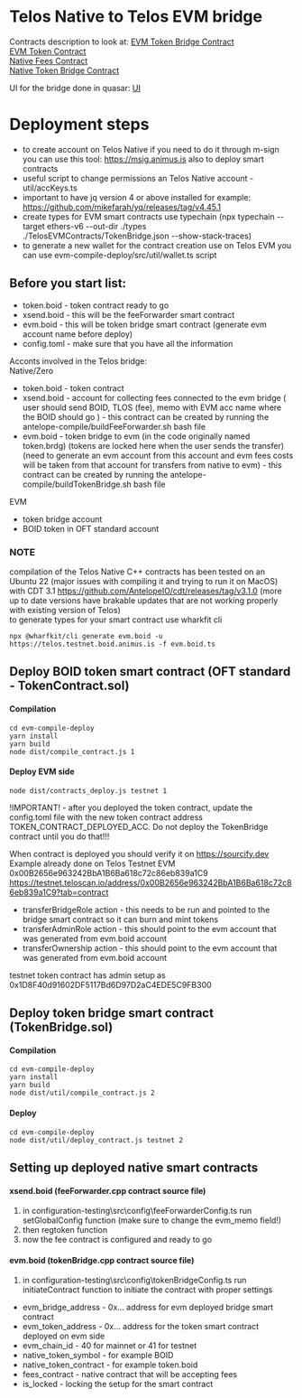 # Telos Native to Telos EVM bridge
Contracts description to look at:
[EVM Token Bridge Contract](EVM-TokenBridgeContract.md)  
[EVM Token Contract](EVM-TokenContract.md)  
[Native Fees Contract](Native-FeesContract.md)  
[Native Token Bridge Contract](Native-TokenBridgeContract.md)

UI for the bridge done in quasar: [UI](https://github.com/animuslabs/boid-bridge-ui)

# Deployment steps
- to create account on Telos Native if you need to do it through m-sign you can use this tool: https://msig.animus.is also to deploy smart contracts
- useful script to change permissions an Telos Native account - util/accKeys.ts
- important to have jq version 4 or above installed for example: https://github.com/mikefarah/yq/releases/tag/v4.45.1
- create types for EVM smart contracts use typechain (npx typechain --target ethers-v6 --out-dir ./types ./TelosEVMContracts/TokenBridge.json --show-stack-traces)
- to generate a new wallet for the contract creation use on Telos EVM you can use evm-compile-deploy/src/util/wallet.ts script

## Before you start list:
- token.boid - token contract ready to go
- xsend.boid - this will be the feeForwarder smart contract
- evm.boid - this will be token bridge smart contract (generate evm account name before deploy)
- config.toml - make sure that you have all the information

Acconts involved in the Telos bridge:  
Native/Zero  
- token.boid - token contract
- xsend.boid - account for collecting fees connected to the evm bridge ( user should send BOID, TLOS (fee), memo with EVM acc name where the BOID should go ) - this contract can be created by running the antelope-compile/buildFeeForwarder.sh bash file
- evm.boid - token bridge to evm (in the code originally named token.brdg) (tokens are locked here when the user sends the transfer) (need to generate an evm account from this account and evm fees costs will be taken from that account for transfers from native to evm) - this contract can be created by running the antelope-compile/buildTokenBridge.sh bash file

EVM
- token bridge account
- BOID token in OFT standard account

### NOTE
compilation of the Telos Native C++ contracts has been tested on an Ubuntu 22 (major issues with compiling it and trying to run it on MacOS) with CDT 3.1 https://github.com/AntelopeIO/cdt/releases/tag/v3.1.0 (more up to date versions have brakable updates that are not working properly with existing version of Telos)  
to generate types for your smart contract use wharkfit cli
```
npx @wharfkit/cli generate evm.boid -u https://telos.testnet.boid.animus.is -f evm.boid.ts
```

## Deploy BOID token smart contract (OFT standard - TokenContract.sol)
#### Compilation
```
cd evm-compile-deploy
yarn install
yarn build
node dist/compile_contract.js 1
```
#### Deploy EVM side
```
node dist/contracts_deploy.js testnet 1
```

!IMPORTANT! - after you deployed the token contract, update the config.toml file with the new token contract address TOKEN_CONTRACT_DEPLOYED_ACC. Do not deploy the TokenBridge contract until you do that!!!

When contract is deployed you should verify it on https://sourcify.dev  
Example already done on Telos Testnet EVM 0x00B2656e963242BbA1B6Ba618c72c86eb839a1C9
https://testnet.teloscan.io/address/0x00B2656e963242BbA1B6Ba618c72c86eb839a1C9?tab=contract  

- transferBridgeRole action - this needs to be run and pointed to the bridge smart contract so it can burn and mint tokens
- transferAdminRole action - this should point to the evm account that was generated from evm.boid account
- transferOwnership action - this should point to the evm account that was generated from evm.boid account

testnet token contract has admin setup as 0x1D8F40d91602DF5117Bd6D97D2aC4EDE5C9FB300  

## Deploy token bridge smart contract (TokenBridge.sol)
#### Compilation
```
cd evm-compile-deploy
yarn install
yarn build
node dist/util/compile_contract.js 2
```
#### Deploy
```
cd evm-compile-deploy
node dist/util/deploy_contract.js testnet 2
```

## Setting up deployed native smart contracts
#### xsend.boid (feeForwarder.cpp contract source file)
1. in configuration-testing\src\config\feeForwarderConfig.ts run setGlobalConfig function (make sure to change the evm_memo field!)
2. then regtoken function
3. now the fee contract is configured and ready to go

#### evm.boid (tokenBridge.cpp contract source file)
1. in configuration-testing\src\config\tokenBridgeConfig.ts run initiateContract function to initiate the contract with proper settings
- evm_bridge_address - 0x... address for evm deployed bridge smart contract
- evm_token_address - 0x... address for the token smart contract deployed on evm side
- evm_chain_id - 40 for mainnet or 41 for testnet
- native_token_symbol - for example BOID
- native_token_contract - for example token.boid
- fees_contract - native contract that will be accepting fees
- is_locked - locking the setup for the smart contract

